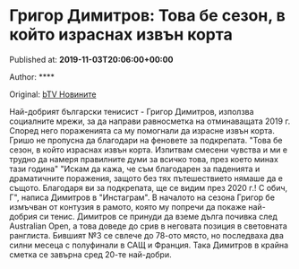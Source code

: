 
# Григор Димитров: Това бе сезон, в който израснах извън корта

Published at: **2019-11-03T20:06:00+00:00**

Author: ****

Original: [bTV Новините](https://btvnovinite.bg/sport/grigor-dimitrov-tova-be-sezon-v-kojto-izrasnah-izvan-korta.html)

Най-добрият български тенисист - Григор Димитров, използва социалните мрежи, за да направи равносметка на отминаващата 2019 г. Според него пораженията са му помогнали да израсне извън корта. Гришо не пропусна да благодари на феновете за подкрепата.
"Това бе сезон, в който израснах извън корта. Изпитвам смесени чувства и ми е трудно да намеря правилните думи за всичко това, през което минах тази година"
"Искам да кажа, че съм благодарен за паденията и драматичните поражения, защото без тях пътешествието нямаше да е същото. Благодаря ви за подкрепата, ще се видим през 2020 г.! С обич, Г", написа Димитров в "Инстаграм".
В началото на сезона Григор бе измъчван от контузия в рамото, която му попречи да покаже най-добрия си тенис. Димитров се принуди да вземе дълга почивка след Australian Open, а това доведе до срив в неговата позиция в световната ранглиста. Бившият №3 се свлече до 78-ото място, но последваха два силни месеца с полуфинали в САЩ и Франция. Така Димитров в крайна сметка се завърна сред 20-те най-добри.
